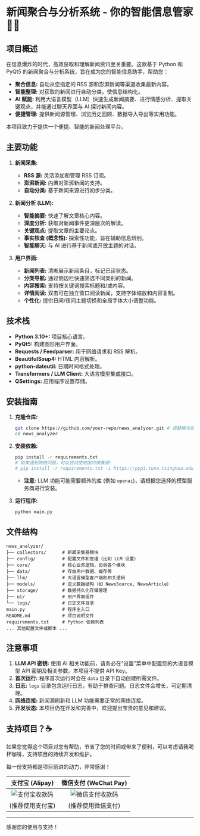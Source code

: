 # 新闻聚合与分析系统 - 你的智能信息管家 🤖📰

## 项目概述

在信息爆炸的时代，高效获取和理解新闻资讯至关重要。这款基于 Python 和 PyQt5 的新闻聚合与分析系统，旨在成为您的智能信息助手，帮助您：

*   **聚合信息:** 自动从您指定的 RSS 源和澎湃新闻等渠道收集最新内容。
*   **智能整理:** 对获取的新闻进行自动分类，使信息结构化。
*   **AI 赋能:** 利用大语言模型（LLM）快速生成新闻摘要、进行情感分析、提取关键观点，并能通过聊天界面与 AI 探讨新闻内容。
*   **便捷管理:** 提供新闻源管理、浏览历史回顾、数据导入导出等实用功能。

本项目致力于提供一个便捷、智能的新闻处理平台。

## 主要功能

1.  **新闻采集:**
    *   **RSS 源:** 灵活添加和管理 RSS 订阅。
    *   **澎湃新闻:** 内置对澎湃新闻的支持。
    *   **自动分类:** 基于新闻来源进行初步分类。

2.  **新闻分析 (LLM):**
    *   **智能摘要:** 快速了解文章核心内容。
    *   **深度分析:** 获取对新闻事件更深层次的解读。
    *   **关键观点:** 提取文章的主要论点。
    *   **事实核查 (概念性):** 探索性功能，旨在辅助信息辨别。
    *   **智能聊天:** 与 AI 进行基于新闻或开放主题的对话。

3.  **用户界面:**
    *   **新闻列表:** 清晰展示新闻条目，标记已读状态。
    *   **分类导航:** 通过侧边栏快速筛选不同类别的新闻。
    *   **内容搜索:** 支持按关键词搜索标题和/或内容。
    *   **详情阅读:** 双击可在独立窗口阅读新闻，支持字体缩放和内容复制。
    *   **个性化:** 提供日间/夜间主题切换和全局字体大小调整功能。

## 技术栈

*   **Python 3.10+:** 项目核心语言。
*   **PyQt5:** 构建图形用户界面。
*   **Requests / Feedparser:** 用于网络请求和 RSS 解析。
*   **BeautifulSoup4:** HTML 内容解析。
*   **python-dateutil:** 日期时间格式处理。
*   **Transformers / LLM Client:** 大语言模型集成接口。
*   **QSettings:** 应用程序设置存储。

## 安装指南

1.  **克隆仓库:**
    ```bash
    git clone https://github.com/your-repo/news_analyzer.git # 请替换为实际仓库地址
    cd news_analyzer
    ```

2.  **安装依赖:**
    ```bash
    pip install -r requirements.txt
    # 如果遇到网络问题，可以尝试使用国内镜像源:
    # pip install -r requirements.txt -i https://pypi.tuna.tsinghua.edu.cn/simple
    ```
    * **注意:** LLM 功能可能需要额外的库 (例如 `openai`)，请根据您选择的模型服务商进行安装。

3.  **运行程序:**
    ```bash
    python main.py
    ```

## 文件结构

```
news_analyzer/
├── collectors/      # 新闻采集器模块
├── config/          # 配置文件和管理（比如 LLM 设置）
├── core/            # 核心业务逻辑，协调各个模块
├── data/            # 存放用户数据、缓存等
├── llm/             # 大语言模型客户端和相关逻辑
├── models/          # 定义数据结构（如 NewsSource, NewsArticle）
├── storage/         # 数据持久化存储管理
├── ui/              # 用户界面组件
└── logs/            # 日志文件目录
main.py              # 程序主入口
README.md            # 项目说明文件
requirements.txt     # Python 依赖列表
... 其他配置文件或脚本 ...
```

## 注意事项

1.  **LLM API 密钥:** 使用 AI 相关功能前，请务必在“设置”菜单中配置您的大语言模型 API 密钥及相关参数。本项目不提供 API Key。
2.  **首次运行:** 程序首次运行时会在 `data` 目录下自动创建所需文件。
3.  **日志:** `logs` 目录包含运行日志，有助于排查问题。日志文件会增长，可定期清理。
4.  **网络连接:** 新闻源刷新和 LLM 功能需要正常的网络连接。
5.  **开发状态:** 本项目仍在开发和完善中，欢迎提出宝贵的意见和建议。

## 支持项目？☕️

如果您觉得这个项目对您有帮助，节省了您的时间或带来了便利，可以考虑请我喝杯咖啡，支持项目的持续开发和维护。

每一份支持都是项目前进的动力，非常感谢！

| 支付宝 (Alipay) | 微信支付 (WeChat Pay) |
| :-------------: | :-----------------: |
| ![支付宝收款码](images/alipay_qr.png) | ![微信支付收款码](images/wechat_qr.png) |
| (推荐使用支付宝) | (推荐使用微信支付) |

---

感谢您的使用与支持！
